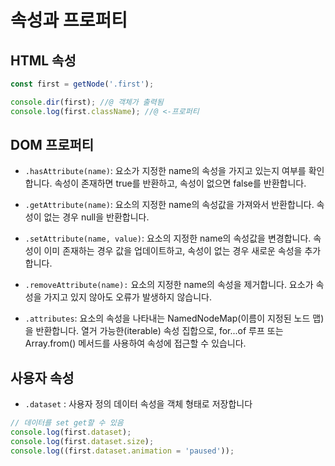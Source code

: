 # 속성과 프로퍼티

## HTML 속성

```js
const first = getNode('.first');

console.dir(first); //@ 객체가 출력됨
console.log(first.className); //@ <-프로퍼티
```

## DOM 프로퍼티

- `.hasAttribute(name)`: 요소가 지정한 name의 속성을 가지고 있는지 여부를 확인합니다. 속성이 존재하면 true를 반환하고, 속성이 없으면 false를 반환합니다.

- `.getAttribute(name)`: 요소의 지정한 name의 속성값을 가져와서 반환합니다. 속성이 없는 경우 null을 반환합니다.

- `.setAttribute(name, value)`: 요소의 지정한 name의 속성값을 변경합니다. 속성이 이미 존재하는 경우 값을 업데이트하고, 속성이 없는 경우 새로운 속성을 추가합니다.

- `.removeAttribute(name):` 요소의 지정한 name의 속성을 제거합니다. 요소가 속성을 가지고 있지 않아도 오류가 발생하지 않습니다.

- `.attributes`: 요소의 속성을 나타내는 NamedNodeMap(이름이 지정된 노드 맵)을 반환합니다. 열거 가능한(iterable) 속성 집합으로, for...of 루프 또는 Array.from() 메서드를 사용하여 속성에 접근할 수 있습니다.

## 사용자 속성

- `.dataset` : 사용자 정의 데이터 속성을 객체 형태로 저장합니다

```js
// 데이터를 set get할 수 있음
console.log(first.dataset);
console.log(first.dataset.size);
console.log((first.dataset.animation = 'paused'));
```
